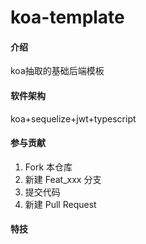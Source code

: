 # koa-template

#### 介绍
koa抽取的基础后端模板

#### 软件架构
koa+sequelize+jwt+typescript


#### 参与贡献

1.  Fork 本仓库
2.  新建 Feat_xxx 分支
3.  提交代码
4.  新建 Pull Request


#### 特技

